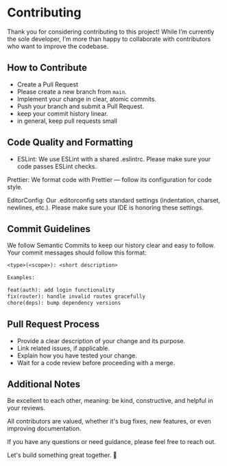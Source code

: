 # Contributing

Thank you for considering contributing to this project!
While I’m currently the sole developer, I’m more than happy to collaborate with contributors who want to improve the codebase.

## How to Contribute

- Create a Pull Request
- Please create a new branch from `main`.
- Implement your change in clear, atomic commits.
- Push your branch and submit a Pull Request.
- keep your commit history linear.
- in general, keep pull requests small

## Code Quality and Formatting

- ESLint: We use ESLint with a shared .eslintrc. Please make sure your code passes ESLint checks.

Prettier: We format code with Prettier — follow its configuration for code style.

EditorConfig: Our .editorconfig sets standard settings (indentation, charset, newlines, etc.). Please make sure your IDE is honoring these settings.

## Commit Guidelines

We follow Semantic Commits to keep our history clear and easy to follow.
Your commit messages should follow this format:

```txt
<type>(<scope>): <short description>

Examples:

feat(auth): add login functionality
fix(router): handle invalid routes gracefully
chore(deps): bump dependency versions
```

## Pull Request Process

- Provide a clear description of your change and its purpose.
- Link related issues, if applicable.
- Explain how you have tested your change.
- Wait for a code review before proceeding with a merge.

## Additional Notes

Be excellent to each other, meaning:
be kind, constructive, and helpful in your reviews.

All contributors are valued, whether it's bug fixes, new features, or even improving documentation.

If you have any questions or need guidance, please feel free to reach out.

Let's build something great together. 💖
